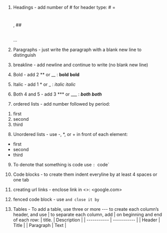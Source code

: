 1) Headings - add number of # for header type: # = <h1></h1>, ##  <h2></h2>...

2) Paragraphs - just write the paragraph with a blank new line to distinguish

3) breakline - add newline and continue to write (no blank new line)

4) Bold - add 2 ** or __ : **bold** __bold__

5) Italic - add 1 * or _ : *italic* _italic_

6) Both 4 and 5 - add 3 *** or ___ : ***both*** ___both___

7) ordered lists  - 
add number followed by period: 
1. first
2. second
3. third

8) Unordered lists - use -, *, or + in front of each element:
+ first
+ second
+ third

9) To denote that something is code use `: `code`

10) Code blocks - to create them indent everyline by at least 4 spaces or one tab

11) creating url links - enclose link in <>: <google.com>

12) fenced code block - use ``` and close it by ```

13) Tables -  To add a table, use three or more --- to create each column’s header,
and use | to separate each column, add | on beginning and end of each row:
| title.      | Description |
| ----------- | ----------- |
| Header      | Title       |
| Paragraph   | Text        |

